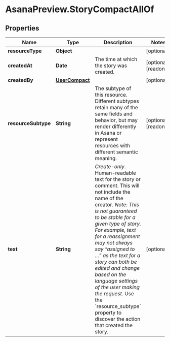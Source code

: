 # AsanaPreview.StoryCompactAllOf

## Properties

Name | Type | Description | Notes
------------ | ------------- | ------------- | -------------
**resourceType** | **Object** |  | [optional] 
**createdAt** | **Date** | The time at which the story was created. | [optional] [readonly] 
**createdBy** | [**UserCompact**](UserCompact.md) |  | [optional] 
**resourceSubtype** | **String** | The subtype of this resource. Different subtypes retain many of the same fields and behavior, but may render differently in Asana or represent resources with different semantic meaning. | [optional] [readonly] 
**text** | **String** | *Create-only*. Human-readable text for the story or comment. This will not include the name of the creator. *Note: This is not guaranteed to be stable for a given type of story. For example, text for a reassignment may not always say “assigned to …” as the text for a story can both be edited and change based on the language settings of the user making the request.* Use the &#x60;resource_subtype&#x60; property to discover the action that created the story. | [optional] 


